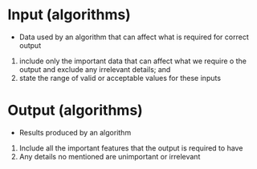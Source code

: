 # Input (algorithms)

- Data used by an algorithm that can affect what is required for correct output

1. include only the important data that can affect what we require o the output and exclude any irrelevant details; and
2. state the range of valid or acceptable values for these inputs

# Output (algorithms)

- Results produced by an algorithm

1.  Include all the important features that the output is required to have
2.  Any details no mentioned are unimportant or irrelevant